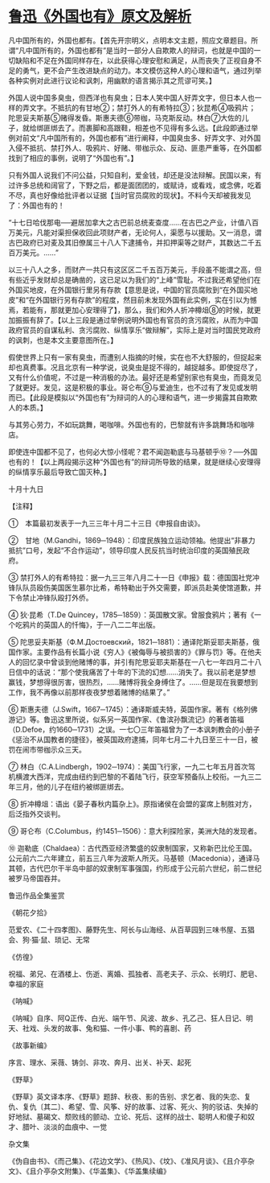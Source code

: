 # [鲁迅《外国也有》原文及解析](https://www.vrrw.net/wx/8235.html)

凡中国所有的，外国也都有。【首先开宗明义，点明本文主题，照应文章题目。所谓“凡中国所有的，外国也都有”是当时一部分人自欺欺人的辩词，也就是中国的一切缺陷和不足在外国同样存在，以此获得心理安慰和满足，从而丧失了正视自身不足的勇气，更不会产生改进缺点的动力。本文模仿这种人的心理和语气，通过列举各种实例对此进行议论和讽刺，用幽默的语言揭示其之荒谬可笑。】

外国人说中国多臭虫，但西洋也有臭虫；日本人笑中国人好弄文字，但日本人也一样的弄文字。不抵抗的有甘地②；禁打外人的有希特拉③；狄昆希④吸鸦片；陀思妥夫斯基⑤赌得发昏。斯惠夫德⑥带枷，马克斯反动。林白⑦大佐的儿子，就给绑匪绑去了。而裹脚和高跟鞋，相差也不见得有多么远。【此段即通过举例对前文“凡中国所有的，外国也都有”进行阐释，中国臭虫多、好弄文字、对外国入侵不抵抗、禁打外人、吸鸦片、好赌、带枷示众、反动、匪患严重等，在外国都找到了相应的事例，说明了“外国也有”。】



只有外国人说我们不问公益，只知自利，爱金钱，却还是没法辩解。民国以来，有过许多总统和阔官了，下野之后，都是面团团的，或赋诗，或看戏，或念佛，吃着不尽，真也好像给批评者以证据【当时官员腐败的现状】。不料今天却被我发见了：外国也有的！

“十七日哈伐那电──避居加拿大之古巴前总统麦查度……在古巴之产业，计值八百万美元，凡能对渠担保收回此项财产者，无论何人，渠愿与以援助。又一消息，谓古巴政府已对麦及其旧僚属三十八人下逮捕令，并扣押渠等之财产，其数达二千五百万美元。……”

以三十八人之多，而财产一共只有这区区二千五百万美元，手段虽不能谓之高，但有些近乎发财却总是确凿的，这已足以为我们的“上峰”雪耻。不过我还希望他们在外国买地皮，在外国银行里另有存款【意思是说，中国的官员腐败到“在外国买地皮”和“在外国银行另有存款”的程度，然目前未发现外国有此实例，实在引以为憾焉，若能有，那就更加心安理得了】，那么，我们和外人折冲樽俎⑧的时候，就更加振振有辞了。【以上三段是通过举例说明外国也有官员的贪污腐败，从而为中国政府官员的自谋私利、贪污腐败、纵情享乐“做辩解”，实际上是对当时国民党政府的讽刺，也是本文主要意图所在。】

假使世界上只有一家有臭虫，而遭别人指摘的时候，实在也不大舒服的，但捉起来却也真费事。况且北京有一种学说，说臭虫是捉不得的，越捉越多。即使捉尽了，又有什么价值呢，不过是一种消极的办法。最好还是希望别家也有臭虫，而竟发见了就更好。发见，这是积极的事业。哥仑布⑨与爱迪生，也不过有了发见或发明而已。【此段是模拟以“外国也有”为辩词的人的心理和语气，进一步揭露其自欺欺人的本质。】

与其劳心劳力，不如玩跳舞，喝咖啡。外国也有的，巴黎就有许多跳舞场和咖啡店。

即使连中国都不见了，也何必大惊小怪呢？君不闻迦勒底与马基顿乎⑩？──外国也有的！【以上两段揭示这种“外国也有”的辩词所导致的结果，就是继续心安理得的纵情享乐最后导致亡国灭种。】

十月十九日





【注释】

①　本篇最初发表于一九三三年十月二十三日《申报自由谈》。

②　甘地（M.Gandhi，1869─1948）：印度民族独立运动领袖。他提出“非暴力抵抗”口号，发起“不合作运动”，领导印度人民反抗当时统治印度的英国殖民政府。

③ 禁打外人的有希特拉：据一九三三年八月二十一日《申报》载：德国国社党冲锋队队员殴伤美国医生慕尔比希，希特勒出于外交需要，即派员赴美使馆道歉，并下令禁止冲锋队殴打外侨。

④ 狄·昆希（T.De Quincey，1785─1859）：英国散文家。曾服食鸦片；著有《一个吃鸦片的英国人的忏悔》，于一八二二年出版。

⑤ 陀思妥夫斯基（Ф.М.Достоевский，1821─1881）：通译陀斯妥耶夫斯基，俄国作家。主要作品有长篇小说《穷人》《被侮辱与被损害的》《罪与罚》等。在他夫人的回忆录中曾谈到他赌博的事，并引有陀思妥耶夫斯基在一八七一年四月二十八日信中的话说：“那个使我痛苦了十年的下流的幻想……消失了。我以前老是梦想赢钱，梦想得很厉害，很热烈，……赌博将我全身缚住了。……但是现在我要想到工作，我不再像以前那样夜夜梦想着赌博的结果了。”

⑥ 斯惠夫德（J.Swift，1667─1745）：通译斯威夫特，英国作家。著有《格列佛游记》等。鲁迅这里所说，似系另一英国作家、《鲁滨孙飘流记》的著者笛福（D.Defoe，约1660─1731）之误。一七〇三年笛福曾为了一本讽刺教会的小册子《惩治不从国教者的捷径》，被英国政府逮捕，同年七月二十九日至三十一日，被罚在闹市带枷示众三天。

⑦ 林白（C.A.Lindbergh，1902─1974）：美国飞行家，一九二七年五月首次驾机横渡大西洋，完成由纽约到巴黎的不着陆飞行，获空军预备队上校衔。一九三二年三月，他的儿子在纽约被绑匪绑去。

⑧ 折冲樽俎：语出《晏子春秋内篇杂上》。原指诸侯在会盟的宴席上制胜对方，后泛指外交谈判。

⑨ 哥仑布（C.Columbus，约1451─1506）：意大利探险家，美洲大陆的发现者。

⑩ 迦勒底（Chaldaea）：古代西亚经济繁盛的奴隶制国家，又称新巴比伦王国。公元前六二六年建立，前五三八年为波斯人所灭。马基顿（Macedonia），通译马其顿，古代巴尔干半岛中部的奴隶制军事强国，约形成于公元前六世纪，前二世纪被罗马帝国吞并。

鲁迅作品全集鉴赏

《朝花夕拾》

范爱农、《二十四孝图》、藤野先生、阿长与山海经、从百草园到三味书屋、五猖会、狗·猫·鼠、琐记、无常

《仿徨》

祝福、弟兄、在酒楼上、伤逝、离婚、孤独者、高老夫子、示众、长明灯、肥皂、幸福的家庭

《呐喊》

《呐喊》自序、阿Q正传、白光、端午节、风波、故乡、孔乙己、狂人日记、明天、社戏、头发的故事、兔和猫、一件小事、鸭的喜剧、药

《故事新编》

序言、理水、采薇、铸剑、非攻、奔月、出关、补天、起死

《野草》

《野草》英文译本序、《野草》题辞、秋夜、影的告别、求乞者、我的失恋、复仇、复仇〔其二〕、希望、雪、风筝、好的故事、过客、死火、狗的驳诘、失掉的好地狱、墓碣文、颓败线的颤动、立论、死后、这样的战士、聪明人和傻子和奴才、腊叶、淡淡的血痕中、一觉

杂文集

《伪自由书》、《而己集》、《花边文学》、《热风》、《坟》、《准风月谈》、《且介亭杂文》、《且介亭杂文附集》、《华盖集》、《华盖集续编》

